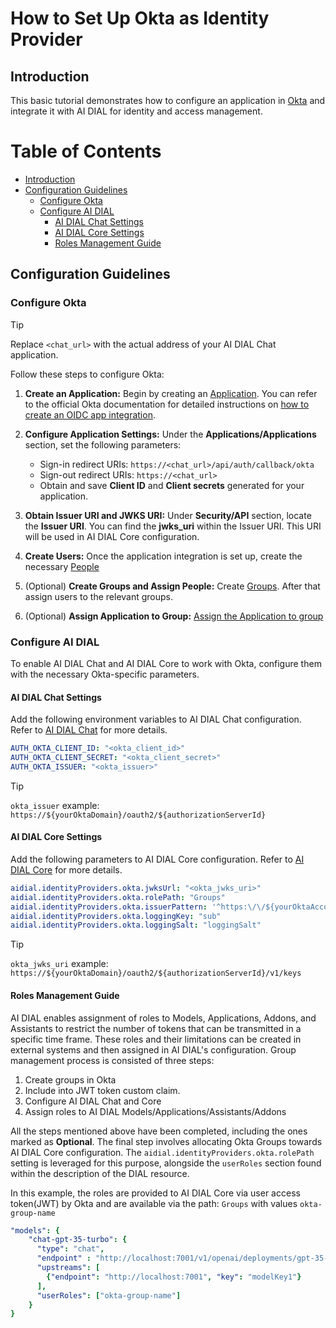 
<!-- omit from toc -->
# How to Set Up Okta as Identity Provider

## Introduction

This basic tutorial demonstrates how to configure an application in [Okta](https://www.okta.com/customer-identity/single-sign-on) and integrate it with AI DIAL for identity and access management.

<div class="docusaurus-ignore">

<!-- omit from toc -->
# Table of Contents

- [Introduction](#introduction)
- [Configuration Guidelines](#configuration-guidelines)
  - [Configure Okta](#configure-okta)
  - [Configure AI DIAL](#configure-ai-dial)
    - [AI DIAL Chat Settings](#ai-dial-chat-settings)
    - [AI DIAL Core Settings](#ai-dial-core-settings)
    - [Roles Management Guide](#roles-management-guide)
  
</div>

## Configuration Guidelines

### Configure Okta

> [!TIP]
> Replace `<chat_url>` with the actual address of your AI DIAL Chat application.

Follow these steps to configure Okta:

1. **Create an Application:** Begin by creating an [Application](https://help.okta.com/okta_help.htm?type=oie&locale=en&id=csh-apps-main). You can refer to the official Okta documentation for detailed instructions on [how to create an OIDC app integration](https://help.okta.com/oie/en-us/content/topics/apps/apps_app_integration_wizard_oidc.htm).
1. **Configure Application Settings:** Under the **Applications/Applications** section, set the following parameters:
   
    - Sign-in redirect URIs: `https://<chat_url>/api/auth/callback/okta`
    - Sign-out redirect URIs: `https://<chat_url>`
    - Obtain and save **Client ID** and **Client secrets** generated for your application.

1. **Obtain Issuer URI and JWKS URI:** Under **Security/API** section, locate the **Issuer URI**. You can find the **jwks_uri** within the Issuer URI. This URI will be used in AI DIAL Core configuration.
1. **Create Users:** Once the application integration is set up, create the necessary [People](https://help.okta.com/oie/en-us/content/topics/users-groups-profiles/usgp-people.htm)
1. (Optional) **Create Groups and Assign People:** Create [Groups](https://help.okta.com/oie/en-us/content/topics/users-groups-profiles/usgp-groups-main.htm). After that assign users to the relevant groups.
1. (Optional) **Assign Application to Group:** [Assign the Application to group](https://help.okta.com/oie/en-us/content/topics/users-groups-profiles/usgp-assign-app-group.htm)


### Configure AI DIAL

To enable AI DIAL Chat and AI DIAL Core to work with Okta, configure them with the necessary Okta-specific parameters.

#### AI DIAL Chat Settings

Add the following environment variables to AI DIAL Chat configuration. Refer to [AI DIAL Chat](https://github.com/epam/ai-dial-chat/blob/development/apps/chat/README.md#environment-variables) for more details.
   
  ```yaml
  AUTH_OKTA_CLIENT_ID: "<okta_client_id>"
  AUTH_OKTA_CLIENT_SECRET: "<okta_client_secret>"
  AUTH_OKTA_ISSUER: "<okta_issuer>" 
  ```

> [!TIP]
> `okta_issuer` example: `https://${yourOktaDomain}/oauth2/${authorizationServerId}`

#### AI DIAL Core Settings

Add the following parameters to AI DIAL Core configuration. Refer to [AI DIAL Core](https://github.com/epam/ai-dial-core?tab=readme-ov-file#configuration) for more details.
   
  ```yaml
  aidial.identityProviders.okta.jwksUrl: "<okta_jwks_uri>"
  aidial.identityProviders.okta.rolePath: "Groups"
  aidial.identityProviders.okta.issuerPattern: '^https:\/\/${yourOktaAccount}\.okta\.com.*$'
  aidial.identityProviders.okta.loggingKey: "sub"
  aidial.identityProviders.okta.loggingSalt: "loggingSalt"

  ```
  > [!TIP]
  > `okta_jwks_uri` example: `https://${yourOktaDomain}/oauth2/${authorizationServerId}/v1/keys`

#### Roles Management Guide

AI DIAL enables assignment of roles to Models, Applications, Addons, and Assistants to restrict the number of tokens that can be transmitted in a specific time frame. These roles and their limitations can be created in external systems and then assigned in AI DIAL's configuration.
Group management process is consisted of three steps:

1. Create groups in Okta
1. Include into JWT token custom claim.
1. Configure AI DIAL Chat and Core
1. Assign roles to AI DIAL Models/Applications/Assistants/Addons

All the steps mentioned above have been completed, including the ones marked as **Optional**. The final step involves allocating Okta Groups towards AI DIAL Core configuration. The `aidial.identityProviders.okta.rolePath` setting is leveraged for this purpose, alongside the `userRoles` section found within the description of the DIAL resource.

In this example, the roles are provided to AI DIAL Core via user access token(JWT) by Okta and are available via the path: `Groups` with values `okta-group-name`

  ```yaml
  "models": {
      "chat-gpt-35-turbo": {
        "type": "chat",
        "endpoint" : "http://localhost:7001/v1/openai/deployments/gpt-35-turbo/chat/completions",
        "upstreams": [
          {"endpoint": "http://localhost:7001", "key": "modelKey1"}
        ],
        "userRoles": ["okta-group-name"]
      }
  }
  ```
